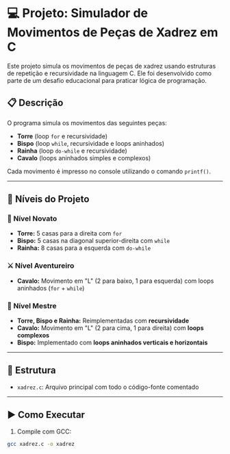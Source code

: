 # 💻 Projeto: Simulador de Movimentos de Peças de Xadrez em C

Este projeto simula os movimentos de peças de xadrez usando estruturas de repetição e recursividade na linguagem C. Ele foi desenvolvido como parte de um desafio educacional para praticar lógica de programação.

## 📋 Descrição

O programa simula os movimentos das seguintes peças:
- **Torre** (loop `for` e recursividade)
- **Bispo** (loop `while`, recursividade e loops aninhados)
- **Rainha** (loop `do-while` e recursividade)
- **Cavalo** (loops aninhados simples e complexos)

Cada movimento é impresso no console utilizando o comando `printf()`.

---

## 🧩 Níveis do Projeto

### 🔰 Nível Novato
- **Torre:** 5 casas para a direita com `for`
- **Bispo:** 5 casas na diagonal superior-direita com `while`
- **Rainha:** 8 casas para a esquerda com `do-while`

### ⚔️ Nível Aventureiro
- **Cavalo:** Movimento em "L" (2 para baixo, 1 para esquerda) com loops aninhados (`for` + `while`)

### 🧠 Nível Mestre
- **Torre, Bispo e Rainha:** Reimplementadas com **recursividade**
- **Cavalo:** Movimento em "L" (2 para cima, 1 para direita) com **loops complexos**
- **Bispo:** Implementado com **loops aninhados verticais e horizontais**

---

## 📁 Estrutura

- `xadrez.c`: Arquivo principal com todo o código-fonte comentado

---

## ▶️ Como Executar

1. Compile com GCC:
```bash
gcc xadrez.c -o xadrez
